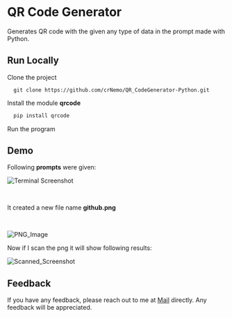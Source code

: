 # QR Code Generator

Generates QR code with the given any type of data in the prompt made with Python.

## Run Locally

Clone the project

```
  git clone https://github.com/crNemo/QR_CodeGenerator-Python.git
```
Install the module **qrcode**
```python
  pip install qrcode
```
Run the program
<br>
## Demo
Following **prompts** were given:
<br>

![Terminal Screenshot](https://github.com/user-attachments/assets/5b030e81-3d33-4ac2-a5e4-adb3e127f349)

<br>

It created a new file name **github.png** 

<br>


![PNG_Image](https://github.com/user-attachments/assets/d0425d75-d138-4973-ae2e-50709c14d9b8)

Now if I scan the png it will show following results:

![Scanned_Screenshot](https://github.com/user-attachments/assets/2c792b8e-25e5-496f-b0f9-f0a27d3f874d)

## Feedback

If you have any feedback, please reach out to me at [Mail](mailto:crnemo07@gmail.com) directly. Any feedback will be appreciated.
